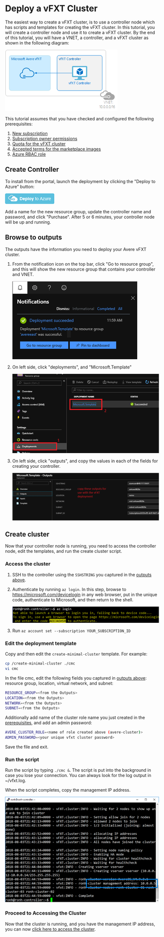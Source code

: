 # Deploy a vFXT Cluster
The easiest way to create a vFXT cluster, is to use a controller node which has scripts and templates for creating the vFXT cluster. In this tutorial, you will create a controller node and use it to create a vFXT cluster.  By the end of this tutorial, you will have a VNET, a controller, and a vFXT cluster as shown in the following diagram:

<img src="images/vfxt_deployment.png">

This tutorial assumes that you have checked and configured the following prerequisites:

1. [New subscription](prereqs.md#create-a-new-subscription)
1. [Subscription owner permissions](prereqs.md#subscription-owner-permissions)
1. [Quota for the vFXT cluster](prereqs.md#quota-for-the-vfxt-cluster)
1. [Accepted terms for the marketplace images](prereqs.md#accepting-terms-for-the-two-marketplace-images)
1. [Azure RBAC role](prereqs.md#create-an-azure-rbac-role)

## Create Controller

To install from the portal, launch the deployment by clicking the "Deploy to Azure" button:

<a href="https://portal.azure.com/#create/Microsoft.Template/uri/https%3A%2F%2Favereimageswestus.blob.core.windows.net%2Fgithubcontent%2Fsrc%2Fvfxt%2Fazuredeploy.json" target="_blank">
<img src="https://raw.githubusercontent.com/Azure/azure-quickstart-templates/master/1-CONTRIBUTION-GUIDE/images/deploytoazure.png"/>
</a>

Add a name for the new resource group, update the controller name and password, and click "Purchase".  After 5 or 6 minutes, your controller node will be up and running.

## Browse to outputs

The outputs have the information you need to deploy your Avere vFXT cluster.

1. From the notification icon on the top bar, click "Go to resource group", and this will show the new resource group that contains your controller and VNET.

   <img src="images/browse_to_resource_group.png">

2. On left side, click "deployments", and "Microsoft.Template"

   <img src="images/deployment_template.png">

3. On left side, click "outputs", and copy the values in each of the fields for creating your controller.

   <img src="images/template_outputs.png">

## Create cluster
Now that your controller node is running, you need to access the controller node, edit the templates, and run the create cluster script. 

### Access the cluster

1. SSH to the controller using the `SSHSTRING` you captured in the [outputs above](#browse-to-outputs).

2. Authenticate by running `az login`.  In this step, browse to <a href="https://microsoft.com/devicelogin" target="_blank">https://microsoft.com/devicelogin</a> in any web browser, put in the unique code, authenticate to Microsoft, and then return to the shell.

   <img src="images/9azlogin.png">

3. Run ```az account set --subscription YOUR_SUBSCRIPTION_ID```

### Edit the deployment template

Copy and then edit the `create-minimal-cluster` template. For example:
```sh
cp /create-minimal-cluster ./cmc
vi cmc
```

In the file cmc, edit the following fields you captured in [outputs above](browse-to-outputs): resource group, location, virtual network, and subnet:

```bash
RESOURCE_GROUP=<from the Outputs>
LOCATION=<from the Outputs>
NETWORK=<from the Outputs>
SUBNET=<from the Outputs>
```

Additionally add name of the cluster role name you just created in the [prerequisites](prereqs.md#create-an-azure-rbac-role), and add an admin password:

```bash
AVERE_CLUSTER_ROLE=<name of role created above (avere-cluster)>
ADMIN_PASSWORD=<your unique vfxt cluster password>
```

Save the file and exit.

### Run the script
Run the script by typing `./cmc &`.  The script is put into the background in case you lose your connection.  You can always look for the log output in ~/vfxt.log.

When the script completes, copy the management IP address.

<img src="images/14mgmtip.png">

### Proceed to Accessing the Cluster
Now that the cluster is running, and you have the management IP address, you can now [click here to access the cluster](access_cluster.md).
